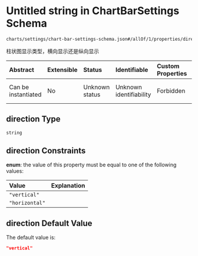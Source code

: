 # Untitled string in ChartBarSettings Schema

```txt
charts/settings/chart-bar-settings-schema.json#/allOf/1/properties/direction
```

柱状图显示类型，横向显示还是纵向显示

| Abstract            | Extensible | Status         | Identifiable            | Custom Properties | Additional Properties | Access Restrictions | Defined In                                                                                                       |
| :------------------ | :--------- | :------------- | :---------------------- | :---------------- | :-------------------- | :------------------ | :--------------------------------------------------------------------------------------------------------------- |
| Can be instantiated | No         | Unknown status | Unknown identifiability | Forbidden         | Allowed               | none                | [chart-bar-settings-schema.json\*](../out/charts/settings/chart-bar-settings-schema.json "open original schema") |

## direction Type

`string`

## direction Constraints

**enum**: the value of this property must be equal to one of the following values:

| Value          | Explanation |
| :------------- | :---------- |
| `"vertical"`   |             |
| `"horizontal"` |             |

## direction Default Value

The default value is:

```json
"vertical"
```
